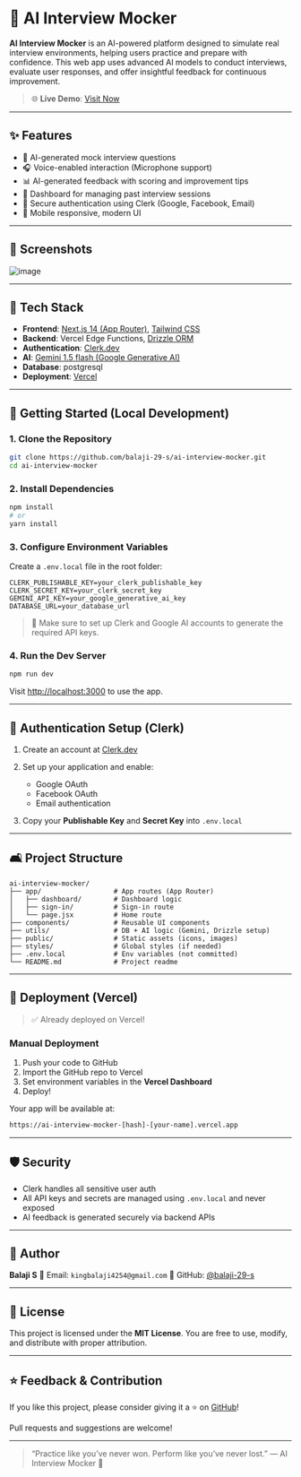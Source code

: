 # 🧠 AI Interview Mocker

**AI Interview Mocker** is an AI-powered platform designed to simulate real interview environments, helping users practice and prepare with confidence. This web app uses advanced AI models to conduct interviews, evaluate user responses, and offer insightful feedback for continuous improvement.

> 🌐 **Live Demo**: [Visit Now](https://ai-interview-mocker-lm6s3lbk2-kingbalaji4254-gmailcoms-projects.vercel.app/sign-in?redirect_url=https%3A%2F%2Fai-interview-mocker-lm6s3lbk2-kingbalaji4254-gmailcoms-projects.vercel.app%2Fdashboard)

---

## ✨ Features

* 🧠 AI-generated mock interview questions
* 🎧 Voice-enabled interaction (Microphone support)
* 📊 AI-generated feedback with scoring and improvement tips
* 📁 Dashboard for managing past interview sessions
* 🔐 Secure authentication using Clerk (Google, Facebook, Email)
* 📱 Mobile responsive, modern UI

---

## 📸 Screenshots

![image](https://github.com/user-attachments/assets/713b3c15-0fe2-4e68-9ee0-521e3404e510)


---

## 🧰 Tech Stack

* **Frontend**: [Next.js 14 (App Router)](https://nextjs.org/), [Tailwind CSS](https://tailwindcss.com/)
* **Backend**: Vercel Edge Functions, [Drizzle ORM](https://orm.drizzle.team/)
* **Authentication**: [Clerk.dev](https://clerk.dev/)
* **AI**: [Gemini 1.5 flash (Google Generative AI)](https://ai.google.dev/)
* **Database**: postgresql 
* **Deployment**: [Vercel](https://vercel.com/)

---

## 🚀 Getting Started (Local Development)

### 1. Clone the Repository

```bash
git clone https://github.com/balaji-29-s/ai-interview-mocker.git
cd ai-interview-mocker
```

### 2. Install Dependencies

```bash
npm install
# or
yarn install
```

### 3. Configure Environment Variables

Create a `.env.local` file in the root folder:

```env
CLERK_PUBLISHABLE_KEY=your_clerk_publishable_key
CLERK_SECRET_KEY=your_clerk_secret_key
GEMINI_API_KEY=your_google_generative_ai_key
DATABASE_URL=your_database_url
```

> 🔑 Make sure to set up Clerk and Google AI accounts to generate the required API keys.

### 4. Run the Dev Server

```bash
npm run dev
```

Visit [http://localhost:3000](http://localhost:3000) to use the app.

---

## 🔐 Authentication Setup (Clerk)

1. Create an account at [Clerk.dev](https://clerk.dev)
2. Set up your application and enable:

   * Google OAuth
   * Facebook OAuth
   * Email authentication
3. Copy your **Publishable Key** and **Secret Key** into `.env.local`

---

## 🛋️ Project Structure

```
ai-interview-mocker/
├── app/                  # App routes (App Router)
│   ├── dashboard/        # Dashboard logic
│   ├── sign-in/          # Sign-in route
│   └── page.jsx          # Home route
├── components/           # Reusable UI components
├── utils/                # DB + AI logic (Gemini, Drizzle setup)
├── public/               # Static assets (icons, images)
├── styles/               # Global styles (if needed)
├── .env.local            # Env variables (not committed)
└── README.md             # Project readme
```

---

## 📡 Deployment (Vercel)

> ✅ Already deployed on Vercel!

### Manual Deployment

1. Push your code to GitHub
2. Import the GitHub repo to Vercel
3. Set environment variables in the **Vercel Dashboard**
4. Deploy!

Your app will be available at:

```bash
https://ai-interview-mocker-[hash]-[your-name].vercel.app
```

---

## 🛡️ Security

* Clerk handles all sensitive user auth
* All API keys and secrets are managed using `.env.local` and never exposed
* AI feedback is generated securely via backend APIs

---

## 👤 Author

**Balaji S**
📧 Email: `kingbalaji4254@gmail.com`
🔗 GitHub: [@balaji-29-s](https://github.com/balaji-29-s)

---

## 📃 License

This project is licensed under the **MIT License**.
You are free to use, modify, and distribute with proper attribution.

---

## ⭐ Feedback & Contribution

If you like this project, please consider giving it a ⭐ on [GitHub](https://github.com/balaji-29-s/ai-interview-mocker)!

Pull requests and suggestions are welcome!

---

> “Practice like you’ve never won. Perform like you’ve never lost.” — AI Interview Mocker 🎯
